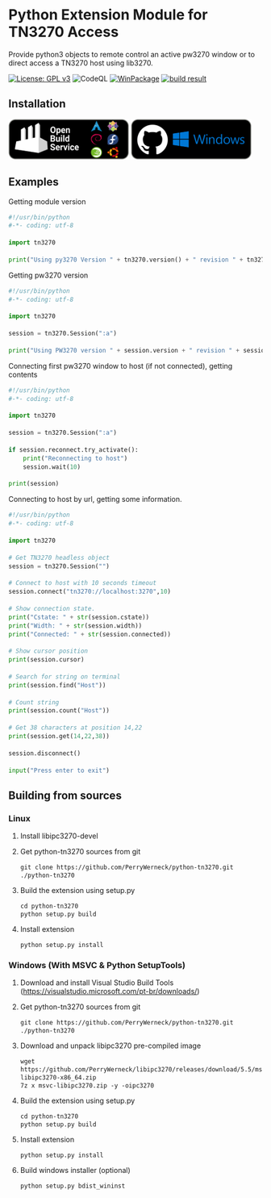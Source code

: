 # Python Extension Module for TN3270 Access

Provide python3 objects to remote control an active pw3270 window or to direct access a TN3270 host using lib3270.

[![License: GPL v3](https://img.shields.io/badge/License-GPL%20v3-blue.svg)](https://www.gnu.org/licenses/gpl-3.0)
![CodeQL](https://github.com/PerryWerneck/lib3270/workflows/CodeQL/badge.svg)
[![WinPackage](https://github.com/PerryWerneck/python3-tn3270/actions/workflows/winpkg.yml/badge.svg)](https://github.com/PerryWerneck/python3-tn3270/actions/workflows/winpkg.yml)
[![build result](https://build.opensuse.org/projects/home:PerryWerneck:pw3270/packages/python-tn3270/badge.svg?type=percent)](https://build.opensuse.org/package/show/home:PerryWerneck:pw3270/python-tn3270)

## Installation

[<img src="https://raw.githubusercontent.com/PerryWerneck/pw3270/master/branding/obs-badge-en.svg" alt="Download from open build service" height="80px">](https://software.opensuse.org/download.html?project=home%3APerryWerneck%3Apw3270&package=python3-tn3270)
[<img src="https://github.com/PerryWerneck/pw3270/blob/develop/branding/release-badge-en.svg" alt="Download from github releases" height="80px">](../../releases)

## Examples

Getting module version

```python
#!/usr/bin/python
#-*- coding: utf-8

import tn3270

print("Using py3270 Version " + tn3270.version() + " revision " + tn3270.revision())
```

Getting pw3270 version

```python
#!/usr/bin/python
#-*- coding: utf-8

import tn3270

session = tn3270.Session(":a")

print("Using PW3270 version " + session.version + " revision " + session.revision)
```

Connecting first pw3270 window to host (if not connected), getting contents

```python
#!/usr/bin/python
#-*- coding: utf-8

import tn3270

session = tn3270.Session(":a")

if session.reconnect.try_activate():
	print("Reconnecting to host")
	session.wait(10)

print(session)
```

Connecting to host by url, getting some information.

```python
#!/usr/bin/python
#-*- coding: utf-8

import tn3270

# Get TN3270 headless object
session = tn3270.Session("")

# Connect to host with 10 seconds timeout
session.connect("tn3270://localhost:3270",10)

# Show connection state.
print("Cstate: " + str(session.cstate))
print("Width: " + str(session.width))
print("Connected: " + str(session.connected))

# Show cursor position
print(session.cursor)

# Search for string on terminal
print(session.find("Host"))

# Count string
print(session.count("Host"))

# Get 38 characters at position 14,22
print(session.get(14,22,38))

session.disconnect()

input("Press enter to exit")
```

## Building from sources

### Linux

1. Install libipc3270-devel

2. Get python-tn3270 sources from git

	```shell
	git clone https://github.com/PerryWerneck/python-tn3270.git ./python-tn3270
	```

3. Build the extension using setup.py

	```shell
	cd python-tn3270
	python setup.py build
	```

4. Install extension

	```shell
	python setup.py install
	```
	
### Windows (With MSVC & Python SetupTools)

1. Download and install Visual Studio Build Tools (https://visualstudio.microsoft.com/pt-br/downloads/)

2. Get python-tn3270 sources from git

	```shell
	git clone https://github.com/PerryWerneck/python-tn3270.git ./python-tn3270
	```

3. Download and unpack libipc3270 pre-compiled image

	```shell
	wget https://github.com/PerryWerneck/libipc3270/releases/download/5.5/msvc-libipc3270-x86_64.zip
	7z x msvc-libipc3270.zip -y -oipc3270
	```

4. Build the extension using setup.py

	```shell
	cd python-tn3270
	python setup.py build
	```

5. Install extension

	```shell
	python setup.py install
	```
	
6. Build windows installer (optional)

	```shell
	python setup.py bdist_wininst
	```


